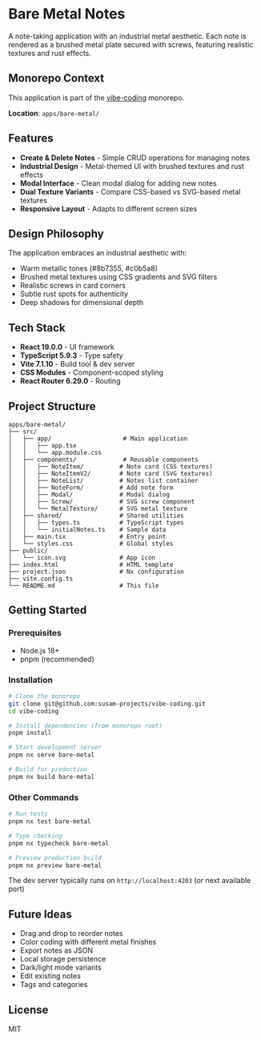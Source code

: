 # Bare Metal Notes

A note-taking application with an industrial metal aesthetic. Each note is rendered as a brushed metal plate secured with screws, featuring realistic textures and rust effects.

## Monorepo Context

This application is part of the [vibe-coding](https://github.com/susam-projects/vibe-coding) monorepo.

**Location**: `apps/bare-metal/`

## Features

- **Create & Delete Notes** - Simple CRUD operations for managing notes
- **Industrial Design** - Metal-themed UI with brushed textures and rust effects
- **Modal Interface** - Clean modal dialog for adding new notes
- **Dual Texture Variants** - Compare CSS-based vs SVG-based metal textures
- **Responsive Layout** - Adapts to different screen sizes

## Design Philosophy

The application embraces an industrial aesthetic with:
- Warm metallic tones (#8b7355, #c0b5a8)
- Brushed metal textures using CSS gradients and SVG filters
- Realistic screws in card corners
- Subtle rust spots for authenticity
- Deep shadows for dimensional depth

## Tech Stack

- **React 19.0.0** - UI framework
- **TypeScript 5.9.3** - Type safety
- **Vite 7.1.10** - Build tool & dev server
- **CSS Modules** - Component-scoped styling
- **React Router 6.29.0** - Routing

## Project Structure

```
apps/bare-metal/
├── src/
│   ├── app/                    # Main application
│   │   ├── app.tsx
│   │   └── app.module.css
│   ├── components/             # Reusable components
│   │   ├── NoteItem/          # Note card (CSS textures)
│   │   ├── NoteItemV2/        # Note card (SVG textures)
│   │   ├── NoteList/          # Notes list container
│   │   ├── NoteForm/          # Add note form
│   │   ├── Modal/             # Modal dialog
│   │   ├── Screw/             # SVG screw component
│   │   └── MetalTexture/      # SVG metal texture
│   ├── shared/                # Shared utilities
│   │   ├── types.ts           # TypeScript types
│   │   └── initialNotes.ts    # Sample data
│   ├── main.tsx               # Entry point
│   └── styles.css             # Global styles
├── public/
│   └── icon.svg               # App icon
├── index.html                 # HTML template
├── project.json               # Nx configuration
├── vite.config.ts
└── README.md                  # This file
```

## Getting Started

### Prerequisites

- Node.js 18+
- pnpm (recommended)

### Installation

```bash
# Clone the monorepo
git clone git@github.com:susam-projects/vibe-coding.git
cd vibe-coding

# Install dependencies (from monorepo root)
pnpm install

# Start development server
pnpm nx serve bare-metal

# Build for production
pnpm nx build bare-metal
```

### Other Commands

```bash
# Run tests
pnpm nx test bare-metal

# Type checking
pnpm nx typecheck bare-metal

# Preview production build
pnpm nx preview bare-metal
```

The dev server typically runs on `http://localhost:4203` (or next available port)

## Future Ideas

- Drag and drop to reorder notes
- Color coding with different metal finishes
- Export notes as JSON
- Local storage persistence
- Dark/light mode variants
- Edit existing notes
- Tags and categories

## License

MIT
